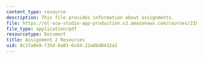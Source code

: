 ```yaml
---
content_type: resource
description: This file provides information about assignments.
file: https://ol-ocw-studio-app-production.s3.amazonaws.com/courses/21h-134j-medieval-economic-history-in-comparative-perspective-spring-2012/0c1fa0e9f35d8a036c6422adbd8432a3_MIT21H_134JS12_Assignment2.pdf
file_type: application/pdf
resourcetype: Document
title: Assignment 2 Resources
uid: 0c1fa0e9-f35d-8a03-6c64-22adbd8432a3
---
```

